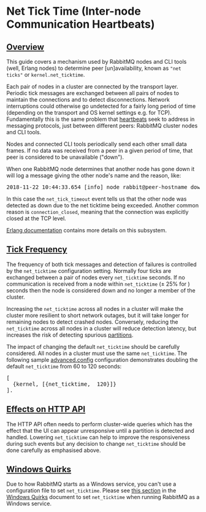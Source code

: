 <!--
Copyright (c) 2007-2023 VMware, Inc. or its affiliates.

All rights reserved. This program and the accompanying materials
are made available under the terms of the under the Apache License,
Version 2.0 (the "License”); you may not use this file except in compliance
with the License. You may obtain a copy of the License at

https://www.apache.org/licenses/LICENSE-2.0

Unless required by applicable law or agreed to in writing, software
distributed under the License is distributed on an "AS IS" BASIS,
WITHOUT WARRANTIES OR CONDITIONS OF ANY KIND, either express or implied.
See the License for the specific language governing permissions and
limitations under the License.
-->

# Net Tick Time (Inter-node Communication Heartbeats)

## <a id="overview" class="anchor" href="#overview">Overview</a>

This guide covers a mechanism used by RabbitMQ nodes and CLI tools (well, Erlang nodes)
to determine peer [un]availability, known as `"net ticks"` or
`kernel.net_ticktime`.

Each pair of nodes in a cluster are connected by the transport layer.
Periodic tick messages are exchanged between all pairs of nodes to
maintain the connections and to detect disconnections.
Network interruptions could otherwise go undetected for a fairly long
period of time (depending on the transport and OS kernel settings e.g. for TCP).
Fundamentally this is the same problem that [heartbeats](./heartbeats.html)
seek to address in messaging protocols, just between different peers:
RabbitMQ cluster nodes and CLI tools.

Nodes and connected CLI tools periodically send each other small data frames.
If no data was received from a peer in a given period of time,
that peer is considered to be unavailable ("down").

When one RabbitMQ node determines that another node has gone
down it will log a message giving the other node's name and
the reason, like:

<pre class="lang-ini">
2018-11-22 10:44:33.654 [info] node rabbit@peer-hostname down: net_tick_timeout
</pre>

In this case the `net_tick_timeout` event tells us that
the other node was detected as down due to the net ticktime
being exceeded. Another common reason is
`connection_closed`, meaning that the connection
was explicitly closed at the TCP level.

[Erlang documentation](http://erlang.org/doc/man/kernel_app.html) contains more
details on this subsystem.

## <a id="frequency" class="anchor" href="#frequency">Tick Frequency</a>

The frequency of both tick messages and detection of failures is controlled
by the `net_ticktime` configuration setting. Normally four ticks
are exchanged between a pair of nodes every `net_ticktime` seconds.
If no communication is received from a node within `net_ticktime`
(&#177; 25% for ) seconds then the node is considered down and no longer a member
of the cluster.

Increasing the `net_ticktime` across all nodes in a cluster will
make the cluster more resilient to short network outages, but it will take
longer for remaining nodes to detect crashed nodes. Conversely, reducing the
`net_ticktime` across all nodes in a cluster will reduce detection
latency, but increases the risk of detecting spurious
[partitions](partitions.html).

The impact of changing the default `net_ticktime` should be
carefully considered. All nodes in a cluster must use the same
`net_ticktime`. The following sample [advanced.config](./configure.html#advanced-config-file)
configuration demonstrates doubling the default `net_ticktime` from
60 to 120 seconds:

<pre class="lang-erlang">
[
  {kernel, [{net_ticktime,  120}]}
].
</pre>

## <a id="http-api" class="anchor" href="#http-api">Effects on HTTP API</a>

The HTTP API often needs to perform cluster-wide queries
which has the effect that the UI can appear unresponsive until a
partition is detected and handled. Lowering `net_ticktime`
can help to improve the responsiveness during such events but any
decision to change `net_ticktime` should be done carefully
as emphasised above.

## <a id="windows-quirks" class="anchor" href="#windows-quirks">Windows Quirks</a>

Due to how RabbitMQ starts as a Windows service, you can't use a configuration
file to set `net_ticktime`. Please see [this section](./windows-quirks.html#net-ticktime) in the [Windows Quirks](./windows-quirks.html)
document to set `net_ticktime` when running RabbitMQ as a Windows service.
